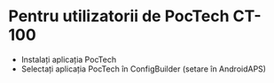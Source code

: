 # Pentru utilizatorii de PocTech CT-100

- Instalați aplicația PocTech
- Selectați aplicația PocTech în ConfigBuilder (setare în AndroidAPS)
